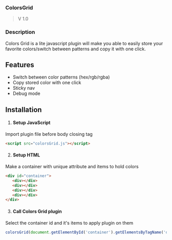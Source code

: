 
### ColorsGrid
  > V 1.0
  
### Description
Colors Grid is a lite javascript plugin will make you able to easily store your favorite colors/switch between patterns and copy it with one click.

## Features
 * Switch between color patterns (hex/rgb/rgba)
 * Copy stored color with one click
 * Sticky nav
 * Debug mode
 
## Installation
1. #### Setup JavaScript
Import plugin file before body closing tag
```html
<script src="colorsGrid.js"></script>
```

2. #### Setup HTML
Make a container with unique attribute and items to hold colors
 ```html
 <div id="container">
    <div></div>
    <div></div>
    <div></div>
    <div></div>
 </div>
 ```

3. #### Call Colors Grid plugin
Select the container id and it's items to apply plugin on them
```javascript
colorsGrid(document.getElementById('container').getElementsByTagName('div') , { options });
```
